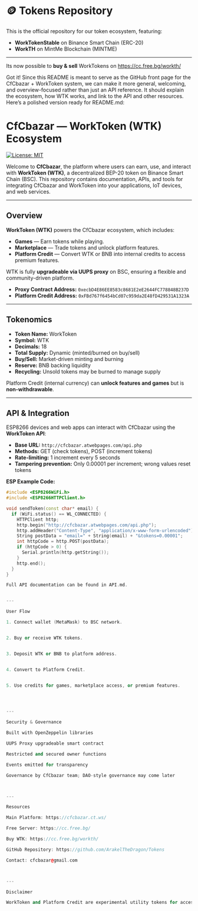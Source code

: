 # 🪙 Tokens Repository

This is the official repository for our token ecosystem, featuring:

- **WorkTokenStable** on Binance Smart Chain (ERC-20)
- **WorkTH** on MintMe Blockchain (MINTME)

---
Its now possible to **buy & sell** WorkTokens on https://cc.free.bg/workth/


  
Got it! Since this README is meant to serve as the GitHub front page for the CfCbazar + WorkToken system, we can make it more general, welcoming, and overview-focused rather than just an API reference. It should explain the ecosystem, how WTK works, and link to the API and other resources. Here’s a polished version ready for README.md:

# CfCbazar — WorkToken (WTK) Ecosystem

[![License: MIT](https://img.shields.io/badge/License-MIT-yellow.svg)](LICENSE)

Welcome to **CfCbazar**, the platform where users can earn, use, and interact with **WorkToken (WTK)**, a decentralized BEP-20 token on Binance Smart Chain (BSC). This repository contains documentation, APIs, and tools for integrating CfCbazar and WorkToken into your applications, IoT devices, and web services.

---

## Overview

**WorkToken (WTK)** powers the CfCbazar ecosystem, which includes:

- **Games** — Earn tokens while playing.  
- **Marketplace** — Trade tokens and unlock platform features.  
- **Platform Credit** — Convert WTK or BNB into internal credits to access premium features.  

WTK is fully **upgradeable via UUPS proxy** on BSC, ensuring a flexible and community-driven platform.

- **Proxy Contract Address:** `0xecbD4E86EE8583c8681E2eE2644FC778848B237D`  
- **Platform Credit Address:** `0xFBd767f6454bCd07c959da2E48fD429531A1323A`  

---

## Tokenomics

- **Token Name:** WorkToken  
- **Symbol:** WTK  
- **Decimals:** 18  
- **Total Supply:** Dynamic (minted/burned on buy/sell)  
- **Buy/Sell:** Market-driven minting and burning  
- **Reserve:** BNB backing liquidity  
- **Recycling:** Unsold tokens may be burned to manage supply

Platform Credit (internal currency) can **unlock features and games** but is **non-withdrawable**.

---

## API & Integration

ESP8266 devices and web apps can interact with CfCbazar using the **WorkToken API**:

- **Base URL:** `http://cfcbazar.atwebpages.com/api.php`  
- **Methods:** GET (check tokens), POST (increment tokens)  
- **Rate-limiting:** 1 increment every 5 seconds  
- **Tampering prevention:** Only 0.00001 per increment; wrong values reset tokens

**ESP Example Code:**

```cpp
#include <ESP8266WiFi.h>
#include <ESP8266HTTPClient.h>

void sendToken(const char* email) {
  if (WiFi.status() == WL_CONNECTED) {
    HTTPClient http;
    http.begin("http://cfcbazar.atwebpages.com/api.php");
    http.addHeader("Content-Type", "application/x-www-form-urlencoded");
    String postData = "email=" + String(email) + "&tokens=0.00001";
    int httpCode = http.POST(postData);
    if (httpCode > 0) {
      Serial.println(http.getString());
    }
    http.end();
  }
}

Full API documentation can be found in API.md.


---

User Flow

1. Connect wallet (MetaMask) to BSC network.


2. Buy or receive WTK tokens.


3. Deposit WTK or BNB to platform address.


4. Convert to Platform Credit.


5. Use credits for games, marketplace access, or premium features.




---

Security & Governance

Built with OpenZeppelin libraries

UUPS Proxy upgradeable smart contract

Restricted and secured owner functions

Events emitted for transparency

Governance by CfCbazar team; DAO-style governance may come later



---

Resources

Main Platform: https://cfcbazar.ct.ws/

Free Server: https://cc.free.bg/

Buy WTK: https://cc.free.bg/workth/

GitHub Repository: https://github.com/ArakelTheDragon/Tokens

Contact: cfcbazar@gmail.com



---

Disclaimer

WorkToken and Platform Credit are experimental utility tokens for access and participation in the CfCbazar ecosystem. They are not financial investments.
